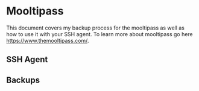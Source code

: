 Mooltipass
==========

This document covers my backup process for the mooltipass as well as how to use it with
your SSH agent. To learn more about mooltipass go here https://www.themooltipass.com/.

## SSH Agent



## Backups
